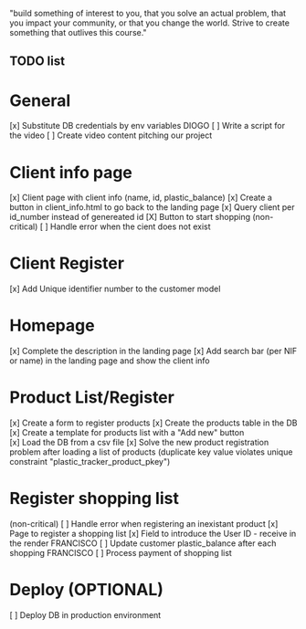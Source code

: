 "build something of interest to you, that you solve an actual problem, that you impact your community, or that you change the world. Strive to create something that outlives this course."

## TODO list

# General

[x] Substitute DB credentials by env variables
DIOGO [ ] Write a script for the video
[ ] Create video content pitching our project

# Client info page

[x] Client page with client info (name, id, plastic_balance)
[x] Create a button in client_info.html to go back to the landing page
[x] Query client per id_number instead of genereated id
[X] Button to start shopping
(non-critical) [ ] Handle error when the cient does not exist

# Client Register

[x] Add Unique identifier number to the customer model

# Homepage

[x] Complete the description in the landing page
[x] Add search bar (per NIF or name) in the landing page and show the client info

# Product List/Register

[x] Create a form to register products
[x] Create the products table in the DB
[x] Create a template for products list with a "Add new" button  
[x] Load the DB from a csv file
[x] Solve the new product registration problem after loading a list of products
(duplicate key value violates unique constraint "plastic_tracker_product_pkey")

# Register shopping list

(non-critical) [ ] Handle error when registering an inexistant product
[x] Page to register a shopping list
[x] Field to introduce the User ID - receive in the render
FRANCISCO [ ] Update customer plastic_balance after each shopping
FRANCISCO [ ] Process payment of shopping list

# Deploy (OPTIONAL)

[ ] Deploy DB in production environment
